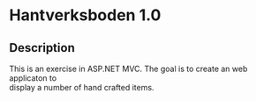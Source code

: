 # Hantverksboden 1.0

## Description

This is an exercise in ASP.NET MVC.
The goal is to create an web applicaton to  
display a number of hand crafted items.
